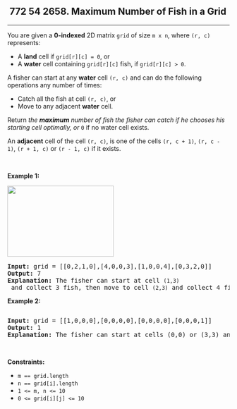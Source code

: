 <h2> 772 54
2658. Maximum Number of Fish in a Grid</h2><hr><div><p>You are given a <strong>0-indexed</strong> 2D matrix <code>grid</code> of size <code>m x n</code>, where <code>(r, c)</code> represents:</p>

<ul>
	<li>A <strong>land</strong> cell if <code>grid[r][c] = 0</code>, or</li>
	<li>A <strong>water</strong> cell containing <code>grid[r][c]</code> fish, if <code>grid[r][c] &gt; 0</code>.</li>
</ul>

<p>A fisher can start at any <strong>water</strong> cell <code>(r, c)</code> and can do the following operations any number of times:</p>

<ul>
	<li>Catch all the fish at cell <code>(r, c)</code>, or</li>
	<li>Move to any adjacent <strong>water</strong> cell.</li>
</ul>

<p>Return <em>the <strong>maximum</strong> number of fish the fisher can catch if he chooses his starting cell optimally, or </em><code>0</code> if no water cell exists.</p>

<p>An <strong>adjacent</strong> cell of the cell <code>(r, c)</code>, is one of the cells <code>(r, c + 1)</code>, <code>(r, c - 1)</code>, <code>(r + 1, c)</code> or <code>(r - 1, c)</code> if it exists.</p>

<p>&nbsp;</p>
<p><strong class="example">Example 1:</strong></p>
<img alt="" src="https://assets.leetcode.com/uploads/2023/03/29/example.png" style="width: 241px; height: 161px;">
<pre><strong>Input:</strong> grid = [[0,2,1,0],[4,0,0,3],[1,0,0,4],[0,3,2,0]]
<strong>Output:</strong> 7
<strong>Explanation:</strong> The fisher can start at cell <code>(1,3)</code> and collect 3 fish, then move to cell <code>(2,3)</code>&nbsp;and collect 4 fish.
</pre>

<p><strong class="example">Example 2:</strong></p>
<img alt="" src="https://assets.leetcode.com/uploads/2023/03/29/example2.png">
<pre><strong>Input:</strong> grid = [[1,0,0,0],[0,0,0,0],[0,0,0,0],[0,0,0,1]]
<strong>Output:</strong> 1
<strong>Explanation:</strong> The fisher can start at cells (0,0) or (3,3) and collect a single fish. 
</pre>

<p>&nbsp;</p>
<p><strong>Constraints:</strong></p>

<ul>
	<li><code>m == grid.length</code></li>
	<li><code>n == grid[i].length</code></li>
	<li><code>1 &lt;= m, n &lt;= 10</code></li>
	<li><code>0 &lt;= grid[i][j] &lt;= 10</code></li>
</ul>
</div>